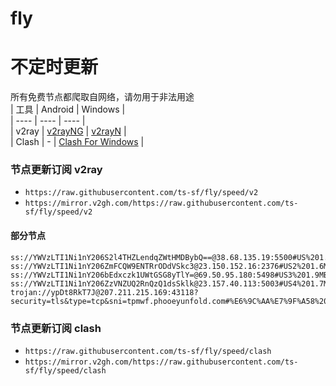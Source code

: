 # fly
# 不定时更新
所有免费节点都爬取自网络，请勿用于非法用途  
|  工具  | Android  | Windows  |  
|  ----  | ----   | ----  |  
| v2ray  | [v2rayNG](https://github.com/2dust/v2rayNG/releases) | [v2rayN](https://github.com/2dust/v2rayN/releases) |  
| Clash  | - | [Clash For Windows](https://github.com/2dust/clashN/releases) | 
  
### 节点更新订阅  v2ray
- `https://raw.githubusercontent.com/ts-sf/fly/speed/v2`  
- `https://mirror.v2gh.com/https://raw.githubusercontent.com/ts-sf/fly/speed/v2`  

#### 部分节点  
``` 
ss://YWVzLTI1Ni1nY206S2l4THZLendqZWtHMDBybQ==@38.68.135.19:5500#US%201.9MB%2Fs
ss://YWVzLTI1Ni1nY206ZmFCQW9ENTRrODdVSkc3@23.150.152.16:2376#US2%201.6MB%2Fs
ss://YWVzLTI1Ni1nY206bEdxczk1UWtGSG8yTlY=@69.50.95.180:5498#US3%201.9MB%2Fs
ss://YWVzLTI1Ni1nY206ZzVNZUQ2RnQzQ1dsSklk@23.157.40.113:5003#US4%201.7MB%2Fs
trojan://ypDt8RkT7J@207.211.215.169:43118?security=tls&type=tcp&sni=tpmwf.phooeyunfold.com#%E6%9C%AA%E7%9F%A58%201.5MB%2Fs
```
### 节点更新订阅  clash
- `https://raw.githubusercontent.com/ts-sf/fly/speed/clash`  
- `https://mirror.v2gh.com/https://raw.githubusercontent.com/ts-sf/fly/speed/clash`  


